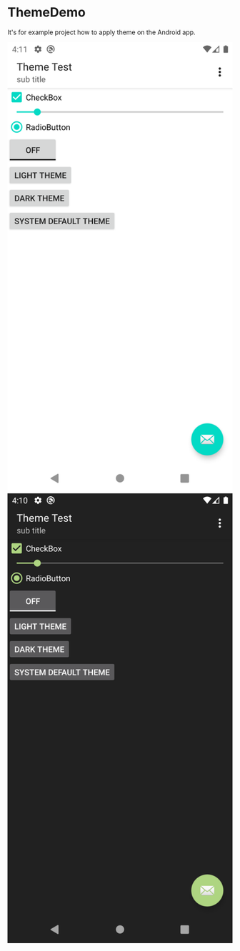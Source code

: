 # ThemeDemo
It's for example project how to apply theme on the Android app.


![ex_screenshot](./screenshots/light.png)
![ex_screenshot](./screenshots/dark.png)
